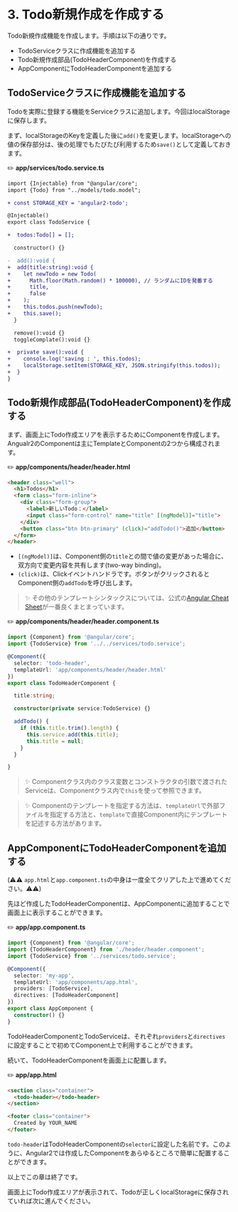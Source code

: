 # 3. Todo新規作成を作成する

Todo新規作成機能を作成します。手順は以下の通りです。

- TodoServiceクラスに作成機能を追加する
- Todo新規作成部品(TodoHeaderComponent)を作成する
- AppComponentにTodoHeaderComponentを追加する

## TodoServiceクラスに作成機能を追加する

Todoを実際に登録する機能をServiceクラスに追加します。今回はlocalStorageに保存します。

まず、localStorageのKeyを定義した後に`add()`を変更します。localStorageへの値の保存部分は、後の処理でもたびたび利用するため`save()`として定義しておきます。

:pencil2: **app/services/todo.service.ts**
```diff
import {Injectable} from "@angular/core";
import {Todo} from "../models/todo.model";

+ const STORAGE_KEY = 'angular2-todo';

@Injectable()
export class TodoService {

+  todos:Todo[] = [];

  constructor() {}

-  add():void {
+  add(title:string):void {
+    let newTodo = new Todo(
+      Math.floor(Math.random() * 100000), // ランダムにIDを発番する
+      title,
+      false
+    );
+    this.todos.push(newTodo);
+    this.save();
  }

  remove():void {}
  toggleComplate():void {}

+  private save():void {
+    console.log('saving : ', this.todos);
+    localStorage.setItem(STORAGE_KEY, JSON.stringify(this.todos));
+  }
}
```

## Todo新規作成部品(TodoHeaderComponent)を作成する

まず、画面上にTodo作成エリアを表示するためにComponentを作成します。Angualr2のComponentは主にTemplateとComponentの2つから構成されます。

:pencil2: **app/components/header/header.html**
```html
<header class="well">
  <h1>Todos</h1>
  <form class="form-inline">
    <div class="form-group">
      <label>新しいTodo：</label>
      <input class="form-control" name="title" [(ngModel)]="title">
    </div>
    <button class="btn btn-primary" (click)="addTodo()">追加</button>
  </form>
</header>
```

- `[(ngModel)]`は、Component側の`title`との間で値の変更があった場合に、双方向で変更内容を共有します(two-way binding)。
- `(click)`は、Clickイベントハンドラです。ボタンがクリックされるとComponent側の`addTodo`を呼び出します。

> :sparkles: その他のテンプレートシンタックスについては、公式の[Angular Cheat Sheet](https://angular.io/docs/ts/latest/guide/cheatsheet.html)が一番良くまとまっています。

:pencil2: **app/components/header/header.component.ts**
```ts
import {Component} from '@angular/core';
import {TodoService} from '../../services/todo.service';

@Component({
  selector: 'todo-header',
  templateUrl: 'app/components/header/header.html'
})
export class TodoHeaderComponent {

  title:string;

  constructor(private service:TodoService) {}

  addTodo() {
    if (this.title.trim().length) {
      this.service.add(this.title);
      this.title = null;
    }
  }

}
```

 > :sparkles: Componentクラス内のクラス変数とコンストラクタの引数で渡されたServiceは、Componentクラス内で`this`を使って参照できます。

 > :sparkles: Componentのテンプレートを指定する方法は、`templateUrl`で外部ファイルを指定する方法と、`template`で直接Component内にテンプレートを記述する方法があります。

## AppComponentにTodoHeaderComponentを追加する

(⚠️:warning: `app.html`と`app.component.ts`の中身は一度全てクリアした上で進めてください。:warning::warning:)

先ほど作成したTodoHeaderComponentは、AppComponentに追加することで画面上に表示することができます。

:pencil2: **app/app.component.ts**
```ts
import {Component} from '@angular/core';
import {TodoHeaderComponent} from './header/header.component';
import {TodoService} from '../services/todo.service';

@Component({
  selector: 'my-app',
  templateUrl: 'app/components/app.html',
  providers: [TodoService],
  directives: [TodoHeaderComponent]
})
export class AppComponent {
  constructor() {}
}
```

TodoHeaderComponentとTodoServiceは、それぞれ`providers`と`directives`に設定することで初めてComponent上で利用することができます。

続いて、TodoHeaderComponentを画面上に配置します。

:pencil2: **app/app.html**
```html
<section class="container">
  <todo-header></todo-header>
</section>

<footer class="container">
  Created by YOUR_NAME
</footer>
```

`todo-header`はTodoHeaderComponentの`selector`に設定した名前です。このように、Angular2では作成したComponentをあらゆるところで簡単に配置することができます。

以上でこの章は終了です。

画面上にTodo作成エリアが表示されて、Todoが正しくlocalStorageに保存されていれば次に進んでください。

